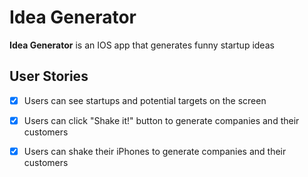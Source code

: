 # Idea Generator

**Idea Generator** is an IOS app that generates funny startup ideas


## User Stories
* [X] Users can see startups and potential targets on the screen
* [X] Users can click "Shake it!" button to generate companies and their customers
* [X] Users can shake their iPhones to generate companies and their customers


